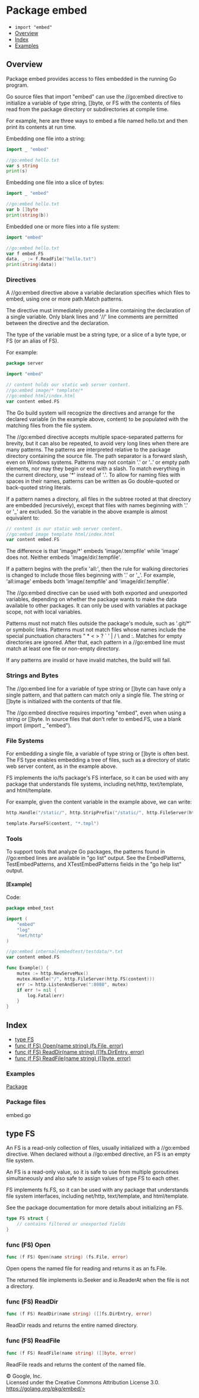 Package embed
=============

-   `import "embed"`
-   [Overview](#pkg-overview)
-   [Index](#pkg-index)
-   [Examples](#pkg-examples)

Overview 
--------

Package embed provides access to files embedded in the running Go
program.

Go source files that import \"embed\" can use the //go:embed directive
to initialize a variable of type string, \[\]byte, or FS with the
contents of files read from the package directory or subdirectories at
compile time.

For example, here are three ways to embed a file named hello.txt and
then print its contents at run time.

Embedding one file into a string:

```go
import _ "embed"

//go:embed hello.txt
var s string
print(s)
```

Embedding one file into a slice of bytes:

```go
import _ "embed"

//go:embed hello.txt
var b []byte
print(string(b))
```

Embedded one or more files into a file system:

```go
import "embed"

//go:embed hello.txt
var f embed.FS
data, _ := f.ReadFile("hello.txt")
print(string(data))
```

### Directives 

A //go:embed directive above a variable declaration specifies which
files to embed, using one or more path.Match patterns.

The directive must immediately precede a line containing the declaration
of a single variable. Only blank lines and '//' line comments are
permitted between the directive and the declaration.

The type of the variable must be a string type, or a slice of a byte
type, or FS (or an alias of FS).

For example:

```go
package server

import "embed"

// content holds our static web server content.
//go:embed image/* template/*
//go:embed html/index.html
var content embed.FS
```

The Go build system will recognize the directives and arrange for the
declared variable (in the example above, content) to be populated with
the matching files from the file system.

The //go:embed directive accepts multiple space-separated patterns for
brevity, but it can also be repeated, to avoid very long lines when
there are many patterns. The patterns are interpreted relative to the
package directory containing the source file. The path separator is a
forward slash, even on Windows systems. Patterns may not contain '.' or
'..' or empty path elements, nor may they begin or end with a slash. To
match everything in the current directory, use '\*' instead of '.'. To
allow for naming files with spaces in their names, patterns can be
written as Go double-quoted or back-quoted string literals.

If a pattern names a directory, all files in the subtree rooted at that
directory are embedded (recursively), except that files with names
beginning with '.' or '\_' are excluded. So the variable in the above
example is almost equivalent to:

```go
// content is our static web server content.
//go:embed image template html/index.html
var content embed.FS
```

The difference is that 'image/\*' embeds 'image/.tempfile' while 'image'
does not. Neither embeds 'image/dir/.tempfile'.

If a pattern begins with the prefix 'all:', then the rule for walking
directories is changed to include those files beginning with '.' or
'\_'. For example, 'all:image' embeds both 'image/.tempfile' and
'image/dir/.tempfile'.

The //go:embed directive can be used with both exported and unexported
variables, depending on whether the package wants to make the data
available to other packages. It can only be used with variables at
package scope, not with local variables.

Patterns must not match files outside the package\'s module, such as
'.git/\*' or symbolic links. Patterns must not match files whose names
include the special punctuation characters \" \* \< \> ? \` \' \| / \\
and :. Matches for empty directories are ignored. After that, each
pattern in a //go:embed line must match at least one file or non-empty
directory.

If any patterns are invalid or have invalid matches, the build will
fail.

### Strings and Bytes 

The //go:embed line for a variable of type string or \[\]byte can have
only a single pattern, and that pattern can match only a single file.
The string or \[\]byte is initialized with the contents of that file.

The //go:embed directive requires importing \"embed\", even when using a
string or \[\]byte. In source files that don\'t refer to embed.FS, use a
blank import (import \_ \"embed\").

### File Systems 

For embedding a single file, a variable of type string or \[\]byte is
often best. The FS type enables embedding a tree of files, such as a
directory of static web server content, as in the example above.

FS implements the io/fs package\'s FS interface, so it can be used with
any package that understands file systems, including net/http,
text/template, and html/template.

For example, given the content variable in the example above, we can
write:

```go
http.Handle("/static/", http.StripPrefix("/static/", http.FileServer(http.FS(content))))

template.ParseFS(content, "*.tmpl")
```

### Tools 

To support tools that analyze Go packages, the patterns found in
//go:embed lines are available in "go list" output. See the
EmbedPatterns, TestEmbedPatterns, and XTestEmbedPatterns fields in the
"go help list" output.

#### [Example]

Code:

```go
package embed_test

import (
    "embed"
    "log"
    "net/http"
)

//go:embed internal/embedtest/testdata/*.txt
var content embed.FS

func Example() {
    mutex := http.NewServeMux()
    mutex.Handle("/", http.FileServer(http.FS(content)))
    err := http.ListenAndServe(":8080", mutex)
    if err != nil {
        log.Fatal(err)
    }
}
```

Index 
-----

-   [type FS](#FS)
-   [func (f FS) Open(name string) (fs.File, error)](#FS.Open)
-   [func (f FS) ReadDir(name string) (\[\]fs.DirEntry,
    error)](#FS.ReadDir)
-   [func (f FS) ReadFile(name string) (\[\]byte, error)](#FS.ReadFile)

 
### Examples

[Package](#example_)


### Package files

embed.go

type FS 
----------------------------------------

An FS is a read-only collection of files, usually initialized with a
//go:embed directive. When declared without a //go:embed directive, an
FS is an empty file system.

An FS is a read-only value, so it is safe to use from multiple
goroutines simultaneously and also safe to assign values of type FS to
each other.

FS implements fs.FS, so it can be used with any package that understands
file system interfaces, including net/http, text/template, and
html/template.

See the package documentation for more details about initializing an FS.

```go
type FS struct {
    // contains filtered or unexported fields
}
```

### func (FS) Open 

```go
func (f FS) Open(name string) (fs.File, error)
```

Open opens the named file for reading and returns it as an fs.File.

The returned file implements io.Seeker and io.ReaderAt when the file is
not a directory.

### func (FS) ReadDir 

```go
func (f FS) ReadDir(name string) ([]fs.DirEntry, error)
```

ReadDir reads and returns the entire named directory.

### func (FS) ReadFile 

```go
func (f FS) ReadFile(name string) ([]byte, error)
```

ReadFile reads and returns the content of the named file.

 
© Google, Inc.\
Licensed under the Creative Commons Attribution License 3.0.\
https://golang.org/pkg/embed/>

